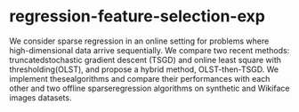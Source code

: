 # regression-feature-selection-exp
We  consider  sparse  regression  in  an  online  setting  for  problems  where  high-dimensional data arrive sequentially. We compare two recent methods: truncatedstochastic gradient descent (TSGD) and online least square with thresholding(OLST), and propose a hybrid method, OLST-then-TSGD. We implement thesealgorithms and compare their performances with each other and two offline sparseregression algorithms on synthetic and Wikiface images datasets.
